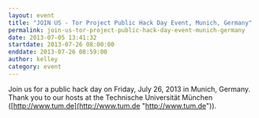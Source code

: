 ```yaml
---
layout: event
title: "JOIN US - Tor Project Public Hack Day Event, Munich, Germany"
permalink: join-us-tor-project-public-hack-day-event-munich-germany
date: 2013-07-05 13:41:32
startdate: 2013-07-26 08:00:00
enddate: 2013-07-26 08:59:00
author: kelley
category: event
---
```


Join us for a public hack day on Friday, July 26, 2013 in Munich, Germany. Thank you to our hosts at the Technische Universität München ([http://www.tum.de](http://www.tum.de "http://www.tum.de")).
